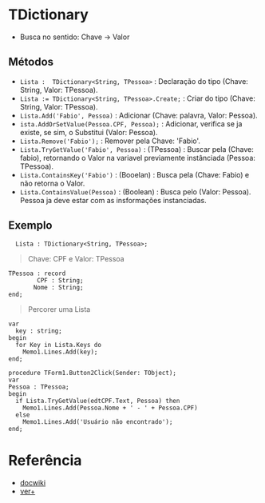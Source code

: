 # TDictionary
- Busca no sentido: Chave -> Valor

## Métodos
- `Lista :  TDictionary<String, TPessoa>` : Declaração do tipo (Chave: String, Valor: TPessoa).
- `Lista := TDictionary<String, TPessoa>.Create;` : Criar do tipo (Chave: String, Valor: TPessoa).
- `Lista.Add('Fabio', Pessoa)` : Adicionar (Chave: palavra, Valor: Pessoa).
- `ista.AddOrSetValue(Pessoa.CPF, Pessoa);` : Adicionar, verifica se ja existe, se sim, o Substitui (Valor: Pessoa).
- `Lista.Remove('Fabio');` : Remover pela Chave: 'Fabio'.
- `Lista.TryGetValue('Fabio', Pessoa)` : (TPessoa) : Buscar pela (Chave: fabio), retornando o Valor na variavel previamente instânciada (Pessoa: TPessoa).
- `Lista.ContainsKey('Fabio')` : (Booelan) : Busca pela (Chave: Fabio) e não retorna o Valor.
- `Lista.ContainsValue(Pessoa)` : (Boolean) : Busca pelo (Valor: Pessoa). Pessoa ja deve estar com as insformações instanciadas.

## Exemplo
~~~Delphi
  Lista : TDictionary<String, TPessoa>;
~~~

> Chave: CPF e Valor: TPessoa
~~~Delphi
TPessoa : record
        CPF : String; 
       Nome : String;
end;
~~~

> Percorer uma Lista
~~~Delphi
var
  key : string;
begin
  for Key in Lista.Keys do
    Memo1.Lines.Add(key);
end;
~~~


~~~Delphi
procedure TForm1.Button2Click(Sender: TObject);
var
Pessoa : TPessoa;
begin
  if Lista.TryGetValue(edtCPF.Text, Pessoa) then
    Memo1.Lines.Add(Pessoa.Nome + ' - ' + Pessoa.CPF)
  else
    Memo1.Lines.Add('Usuário não encontrado');
end;
~~~

# Referência
- [docwiki](https://docwiki.embarcadero.com/Libraries/Sydney/en/System.Generics.Collections.TDictionary)
- [ver+](https://thuliobittencourt.com/blog/listas-genericas-tdictionary/)


